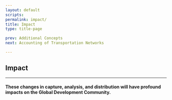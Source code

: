 ```yaml
---
layout: default
scripts:
permalink: impact/
title: Impact
type: title-page

prev: Additional Concepts
next: Accounting of Transportation Networks

---
```


## Impact

---

#### These changes in capture, analysis, and distribution will have profound impacts on the Global Development Community.
